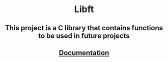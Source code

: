<div align="center">
	<h1>
		Libft
	</h1>
	<h2>
		This project is a C library that contains functions to be used in future projects
	</h2>
	<h2>
		<a href="https://github.com/gccunha015/libft/wiki/">
			Documentation
		</a>
	</h2>
</div>
